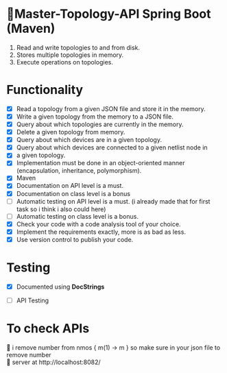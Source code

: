 #  :dart:Master-Topology-API Spring Boot (Maven)

1. Read and write topologies to and from disk.
2. Stores multiple topologies in memory.
3. Execute operations on topologies.


# Functionality
- [x] Read a topology from a given JSON file and store it in the memory.
- [x] Write a given topology from the memory to a JSON file.
- [x] Query about which topologies are currently in the memory.
- [x] Delete a given topology from memory.
- [x] Query about which devices are in a given topology.
- [x] Query about which devices are connected to a given netlist node in
- [x] a given topology.
- [x] Implementation must be done in an object-oriented manner (encapsulation, inheritance, polymorphism).
- [x] Maven
- [x] Documentation on API level is a must.
- [x] Documentation on class level is a bonus
- [ ] Automatic testing on API level is a must. (i already made that for first task so i think i also could here)
- [ ] Automatic testing on class level is a bonus.
- [x] Check your code with a code analysis tool of your choice.
- [x] Implement the requirements exactly, more is as bad as less.
- [x] Use version control to publish your code.

# Testing
- [x] Documented using **DocStrings**
- [ ] API Testing



# To check APIs
:closed_book: i remove number from nmos { m(1) -> m } so make sure in your json file to remove number <br>
:closed_book: server at http://localhost:8082/


